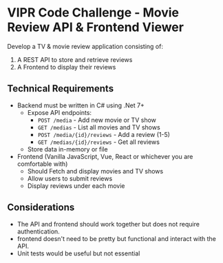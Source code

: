 # VIPR Code Challenge - Movie Review API & Frontend Viewer
Develop a TV & movie review application consisting of:

1. A REST API to store and retrieve reviews
2. A Frontend to display their reviews

## Technical Requirements
* Backend must be written in C# using .Net 7+
  * Expose API endpoints:
    * `POST /media` - Add new movie or TV show
    * `GET /medias` - List all movies and TV shows
    * `POST /media/{id}/reviews` - Add a review (1-5)
    * `GET /medias/{id}/reviews` - Get all reviews
  * Store data in-memory or file
* Frontend (Vanilla JavaScript, Vue, React or whichever you are comfortable with)
  * Should Fetch and display movies and TV shows
  * Allow users to submit reviews
  * Display reviews under each movie

## Considerations
* The API and frontend should work together but does not require authentication.
* frontend doesn't need to be pretty but functional and interact with the API.
* Unit tests would be useful but not essential

